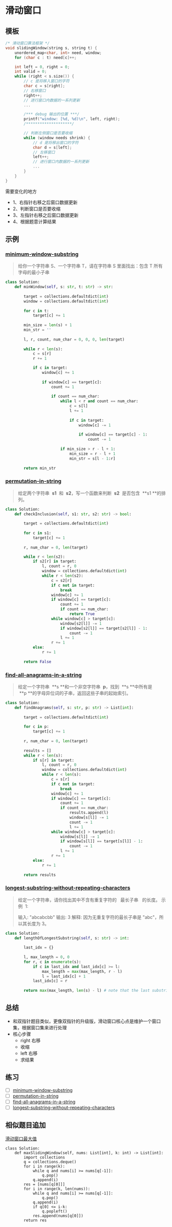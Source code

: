 # 滑动窗口

## 模板

```cpp
/* 滑动窗口算法框架 */
void slidingWindow(string s, string t) {
    unordered_map<char, int> need, window;
    for (char c : t) need[c]++;

    int left = 0, right = 0;
    int valid = 0;
    while (right < s.size()) {
        // c 是将移入窗口的字符
        char c = s[right];
        // 右移窗口
        right++;
        // 进行窗口内数据的一系列更新
        ...

        /*** debug 输出的位置 ***/
        printf("window: [%d, %d)\n", left, right);
        /********************/

        // 判断左侧窗口是否要收缩
        while (window needs shrink) {
            // d 是将移出窗口的字符
            char d = s[left];
            // 左移窗口
            left++;
            // 进行窗口内数据的一系列更新
            ...
        }
    }
}
```

需要变化的地方

- 1、右指针右移之后窗口数据更新
- 2、判断窗口是否要收缩
- 3、左指针右移之后窗口数据更新
- 4、根据题意计算结果

## 示例

### [minimum-window-substring](https://leetcode-cn.com/problems/minimum-window-substring/)

> 给你一个字符串 S、一个字符串 T，请在字符串 S 里面找出：包含 T 所有字母的最小子串

```Python
class Solution:
    def minWindow(self, s: str, t: str) -> str:
        
        target = collections.defaultdict(int)
        window = collections.defaultdict(int)
        
        for c in t:
            target[c] += 1
            
        min_size = len(s) + 1
        min_str = ''
        
        l, r, count, num_char = 0, 0, 0, len(target)
        
        while r < len(s):
            c = s[r]
            r += 1

            if c in target:
                window[c] += 1
                
                if window[c] == target[c]:
                    count += 1
                    
                    if count == num_char:
                        while l < r and count == num_char:
                            c = s[l]
                            l += 1
                            
                            if c in target:
                                window[c] -= 1
                                
                                if window[c] == target[c] - 1:
                                    count -= 1
                                    
                        if min_size > r - l + 1:
                            min_size = r - l + 1
                            min_str = s[l - 1:r]
        
        return min_str
```

### [permutation-in-string](https://leetcode-cn.com/problems/permutation-in-string/)

> 给定两个字符串  **s1**  和  **s2**，写一个函数来判断  **s2**  是否包含  **s1 **的排列。

```Python
class Solution:
    def checkInclusion(self, s1: str, s2: str) -> bool:
        
        target = collections.defaultdict(int)
        
        for c in s1:
            target[c] += 1
        
        r, num_char = 0, len(target)

        while r < len(s2):
            if s2[r] in target:
                l, count = r, 0
                window = collections.defaultdict(int)
                while r < len(s2):
                    c = s2[r]
                    if c not in target:
                        break
                    window[c] += 1
                    if window[c] == target[c]:
                        count += 1
                        if count == num_char:
                            return True
                    while window[c] > target[c]:
                        window[s2[l]] -= 1
                        if window[s2[l]] == target[s2[l]] - 1:
                            count -= 1
                        l += 1
                    r += 1
            else:
                r += 1
        
        return False
```

### [find-all-anagrams-in-a-string](https://leetcode-cn.com/problems/find-all-anagrams-in-a-string/)

> 给定一个字符串  **s **和一个非空字符串  **p**，找到  **s **中所有是  **p **的字母异位词的子串，返回这些子串的起始索引。

```Python
class Solution:
    def findAnagrams(self, s: str, p: str) -> List[int]:
        
        target = collections.defaultdict(int)
        
        for c in p:
            target[c] += 1
        
        r, num_char = 0, len(target)
        
        results = []
        while r < len(s):
            if s[r] in target:
                l, count = r, 0
                window = collections.defaultdict(int)
                while r < len(s):
                    c = s[r]
                    if c not in target:
                        break
                    window[c] += 1
                    if window[c] == target[c]:
                        count += 1
                        if count == num_char:
                            results.append(l)
                            window[s[l]] -= 1
                            count -= 1
                            l += 1
                    while window[c] > target[c]:
                        window[s[l]] -= 1
                        if window[s[l]] == target[s[l]] - 1:
                            count -= 1
                        l += 1
                    r += 1
            else:
                r += 1
        
        return results
```

### [longest-substring-without-repeating-characters](https://leetcode-cn.com/problems/longest-substring-without-repeating-characters/)

> 给定一个字符串，请你找出其中不含有重复字符的   最长子串   的长度。
> 示例  1:
>
> 输入: "abcabcbb"
> 输出: 3
> 解释: 因为无重复字符的最长子串是 "abc"，所以其长度为 3。

```Python
class Solution:
    def lengthOfLongestSubstring(self, s: str) -> int:
        
        last_idx = {}
        
        l, max_length = 0, 0
        for r, c in enumerate(s):
            if c in last_idx and last_idx[c] >= l:
                max_length = max(max_length, r - l)
                l = last_idx[c] + 1
            last_idx[c] = r
        
        return max(max_length, len(s) - l) # note that the last substring is not judged in the loop
```

## 总结

- 和双指针题目类似，更像双指针的升级版，滑动窗口核心点是维护一个窗口集，根据窗口集来进行处理
- 核心步骤
  - right 右移
  - 收缩
  - left 右移
  - 求结果

## 练习

- [ ] [minimum-window-substring](https://leetcode-cn.com/problems/minimum-window-substring/)
- [ ] [permutation-in-string](https://leetcode-cn.com/problems/permutation-in-string/)
- [ ] [find-all-anagrams-in-a-string](https://leetcode-cn.com/problems/find-all-anagrams-in-a-string/)
- [ ] [longest-substring-without-repeating-characters](https://leetcode-cn.com/problems/longest-substring-without-repeating-characters/)

## 相似题目追加

[滑动窗口最大值](https://leetcode-cn.com/problems/sliding-window-maximum/)

```
class Solution:
    def maxSlidingWindow(self, nums: List[int], k: int) -> List[int]:
        import collections
        q = collections.deque()
        for i in range(k):
            while q and nums[i] >= nums[q[-1]]:
                q.pop()
            q.append(i)
        res = [nums[q[0]]]
        for i in range(k, len(nums)):
            while q and nums[i] >= nums[q[-1]]:
                q.pop()
            q.append(i)
            if q[0] <= i-k:
                q.popleft()
            res.append(nums[q[0]])
        return res
```

